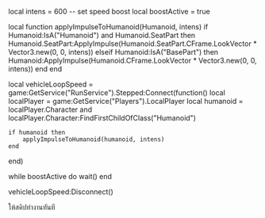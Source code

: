 local intens = 600 -- set speed boost
local boostActive = true

local function applyImpulseToHumanoid(Humanoid, intens)
    if Humanoid:IsA("Humanoid") and Humanoid.SeatPart then
        Humanoid.SeatPart:ApplyImpulse(Humanoid.SeatPart.CFrame.LookVector * Vector3.new(0, 0, intens))
    elseif Humanoid:IsA("BasePart") then
        Humanoid:ApplyImpulse(Humanoid.CFrame.LookVector * Vector3.new(0, 0, intens))
    end
end

local vehicleLoopSpeed = game:GetService("RunService").Stepped:Connect(function()
    local localPlayer = game:GetService("Players").LocalPlayer
    local humanoid = localPlayer.Character and localPlayer.Character:FindFirstChildOfClass("Humanoid")

    if humanoid then
        applyImpulseToHumanoid(humanoid, intens)
    end
end)

while boostActive do
    wait()
end

vehicleLoopSpeed:Disconnect()

ให้สคิปทำงานทันที

